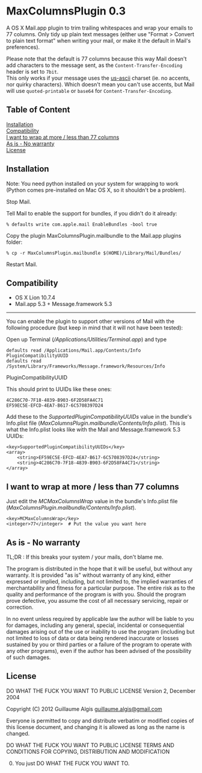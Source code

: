 
# MaxColumnsPlugin 0.3

A OS X Mail.app plugin to trim trailing whitespaces and wrap your emails to 77
columns.
Only tidy up plain text messages (either use "Format > Convert to plain text
format" when writing your mail, or make it the default in Mail's preferences).

Please note that the default is 77 columns because this way Mail doesn't add
characters to the message sent, as the `Content-Transfer-Encoding` header is set
to `7bit`.  
This only works if your message uses the
[us-ascii](http://en.wikipedia.org/wiki/ASCII) charset (ie. no accents, nor
quirky characters).
Which doesn't mean you can't use accents, but Mail will use `quoted-printable`
or `base64` for `Content-Transfer-Encoding`.

## Table of Content

[Installation](#installation)  
[Compatibility](#compatibility)  
[I want to wrap at more / less than 77 columns](#i-want-to-wrap-at-more-less-than-77-columns)  
[As is - No warranty](#as-is-no-warranty)  
[License](#license)  

## Installation

Note: You need python installed on your system for wrapping to work (Python
comes pre-installed on Mac OS X, so it shouldn't be a problem).

Stop Mail.

Tell Mail to enable the support for bundles, if you didn't do it already:

    % defaults write com.apple.mail EnableBundles -bool true

Copy the plugin MaxColumnsPlugin.mailbundle to the Mail.app plugins folder:

    % cp -r MaxColumnsPlugin.mailbundle $(HOME)/Library/Mail/Bundles/

Restart Mail.

## Compatibility

- OS X Lion 10.7.4
 - Mail.app 5.3 + Message.framework 5.3

- - -

You can enable the plugin to support other versions of Mail with the following
procedure (but keep in mind that it will not have been tested):

Open up Terminal (_/Applications/Utilities/Terminal.app_) and type

    defaults read /Applications/Mail.app/Contents/Info PluginCompatibilityUUID
    defaults read /System/Library/Frameworks/Message.framework/Resources/Info
PluginCompatibilityUUID

This should print to UUIDs like these ones:

    4C286C70-7F18-4839-B903-6F2D58FA4C71
    EF59EC5E-EFCD-4EA7-B617-6C5708397D24

Add these to the _SupportedPluginCompatibilityUUIDs_ value in the bundle's
Info.plist file (_MaxColumnsPlugin.mailbundle/Contents/Info.plist_).
This is what the Info.plist looks like with the Mail and Message.framework 5.3
UUIDs:

    <key>SupportedPluginCompatibilityUUIDs</key>
    <array>
        <string>EF59EC5E-EFCD-4EA7-B617-6C5708397D24</string>
        <string>4C286C70-7F18-4839-B903-6F2D58FA4C71</string>
    </array>

## I want to wrap at more / less than 77 columns

Just edit the _MCMaxColumnsWrap_ value in the bundle's Info.plist file
(_MaxColumnsPlugin.mailbundle/Contents/Info.plist_).

    <key>MCMaxColumnsWrap</key>
    <integer>77</integer>  # Put the value you want here

## As is - No warranty

TL;DR : If this breaks your system / your mails, don't blame me.

The program is distributed in the hope that it will be useful, but without any
warranty. It is provided "as is" without warranty of any kind, either expressed
or implied, including, but not limited to, the implied warranties of
merchantability and fitness for a particular purpose. The entire risk as to the
quality and performance of the program is with you. Should the program prove
defective, you assume the cost of all necessary servicing, repair or
correction.

In no event unless required by applicable law the author will be liable to you
for damages, including any general, special, incidental or consequential
damages arising out of the use or inability to use the program (including but
not limited to loss of data or data being rendered inaccurate or losses
sustained by you or third parties or a failure of the program to operate with
any other programs), even if the author has been advised of the possibility of
such damages.

## License

DO WHAT THE FUCK YOU WANT TO PUBLIC LICENSE
Version 2, December 2004

Copyright (C) 2012 Guillaume Algis <guillaume.algis@gmail.com>

Everyone is permitted to copy and distribute verbatim or modified
copies of this license document, and changing it is allowed as long
as the name is changed.

DO WHAT THE FUCK YOU WANT TO PUBLIC LICENSE
TERMS AND CONDITIONS FOR COPYING, DISTRIBUTION AND MODIFICATION

0. You just DO WHAT THE FUCK YOU WANT TO.
